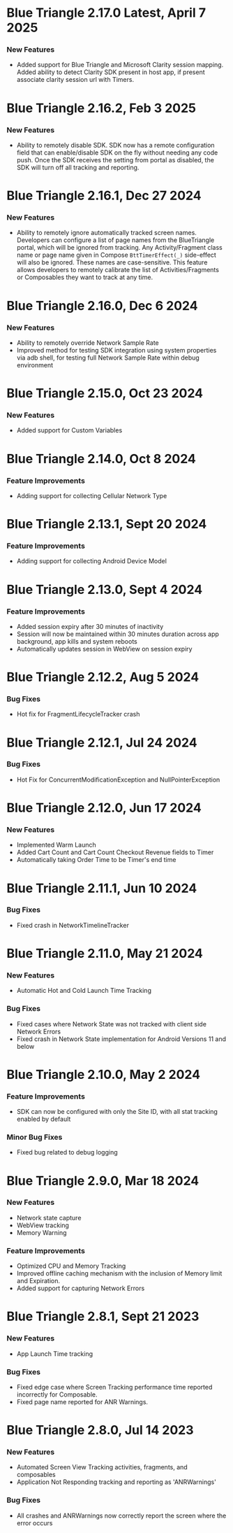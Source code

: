 # Blue Triangle 2.17.0 Latest, April 7 2025
### New Features
- Added support for Blue Triangle and Microsoft Clarity session mapping. Added ability to detect Clarity SDK present in host app, if present associate clarity session url with Timers.

# Blue Triangle 2.16.2, Feb 3 2025
### New Features
- Ability to remotely disable SDK. SDK now has a remote configuration field that can enable/disable SDK on the fly without needing any code push. Once the SDK receives the setting from portal as disabled, the SDK will turn off all tracking and reporting.

# Blue Triangle 2.16.1, Dec 27 2024
### New Features
- Ability to remotely ignore automatically tracked screen names. Developers can configure a list of page names from the BlueTriangle portal, which will be ignored from tracking. Any Activity/Fragment class name or page name given in Compose `BttTimerEffect(_)` side-effect will also be ignored. These names are case-sensitive. This feature allows developers to remotely calibrate the list of Activities/Fragments or Composables they want to track at any time.

# Blue Triangle 2.16.0, Dec 6 2024
### New Features
- Ability to remotely override Network Sample Rate
- Improved method for testing SDK integration using system properties via adb shell, for testing full Network Sample Rate within debug environment

# Blue Triangle 2.15.0, Oct 23 2024
### New Features
- Added support for Custom Variables

# Blue Triangle 2.14.0, Oct 8 2024
### Feature Improvements
- Adding support for collecting Cellular Network Type

# Blue Triangle 2.13.1, Sept 20 2024
### Feature Improvements
- Adding support for collecting Android Device Model

# Blue Triangle 2.13.0, Sept 4 2024
### Feature Improvements
- Added session expiry after 30 minutes of inactivity
- Session will now be maintained within 30 minutes duration across app background, app kills and system reboots
- Automatically updates session in WebView on session expiry

# Blue Triangle 2.12.2, Aug 5 2024
### Bug Fixes
- Hot fix for FragmentLifecycleTracker crash

# Blue Triangle 2.12.1, Jul 24 2024
### Bug Fixes
- Hot Fix for ConcurrentModificationException and NullPointerException

# Blue Triangle 2.12.0, Jun 17 2024
### New Features
- Implemented Warm Launch
- Added Cart Count and Cart Count Checkout Revenue fields to Timer
- Automatically taking Order Time to be Timer's end time

# Blue Triangle 2.11.1, Jun 10 2024
### Bug Fixes
- Fixed crash in NetworkTimelineTracker

# Blue Triangle 2.11.0, May 21 2024
### New Features
- Automatic Hot and Cold Launch Time Tracking
### Bug Fixes
- Fixed cases where Network State was not tracked with client side Network Errors
- Fixed crash in Network State implementation for Android Versions 11 and below

# Blue Triangle 2.10.0, May 2 2024
### Feature Improvements
- SDK can now be configured with only the Site ID, with all stat tracking enabled by default
### Minor Bug Fixes
- Fixed bug related to debug logging

# Blue Triangle 2.9.0, Mar 18 2024
### New Features
- Network state capture
- WebView tracking
- Memory Warning
### Feature Improvements
- Optimized CPU and Memory Tracking
- Improved offline caching mechanism with the inclusion of Memory limit and Expiration.
- Added support for capturing Network Errors

# Blue Triangle 2.8.1, Sept 21 2023
### New Features
- App Launch Time tracking
### Bug Fixes
- Fixed edge case where Screen Tracking performance time reported incorrectly for Composable.
- Fixed page name reported for ANR Warnings.

# Blue Triangle 2.8.0, Jul 14 2023
### New Features
- Automated Screen View Tracking activities, fragments, and composables
- Application Not Responding tracking and reporting as 'ANRWarnings'
### Bug Fixes
- All crashes and ANRWarnings now correctly report the screen where the error occurs